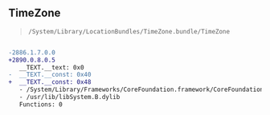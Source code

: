 ## TimeZone

> `/System/Library/LocationBundles/TimeZone.bundle/TimeZone`

```diff

-2886.1.7.0.0
+2890.0.8.0.5
   __TEXT.__text: 0x0
-  __TEXT.__const: 0x40
+  __TEXT.__const: 0x48
   - /System/Library/Frameworks/CoreFoundation.framework/CoreFoundation
   - /usr/lib/libSystem.B.dylib
   Functions: 0

```
